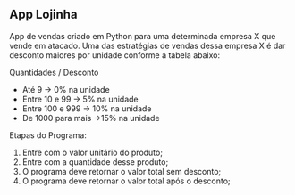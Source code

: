 ## App Lojinha

App de vendas criado em Python para uma determinada empresa X que vende em atacado. Uma das estratégias de vendas dessa empresa X é dar desconto maiores por unidade conforme a tabela abaixo:

Quantidades /	Desconto

- Até 9	-> 0% na unidade
- Entre 10 e 99	-> 5% na unidade
- Entre 100 e 999	-> 10% na unidade
- De 1000 para mais	->15% na unidade

Etapas do Programa:

1.	Entre com o valor unitário do produto;
2.	Entre com a quantidade desse produto;
3.	O programa deve retornar o valor total sem desconto;
4.	O programa deve retornar o valor total após o desconto;
